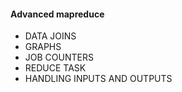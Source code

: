 #### Advanced mapreduce
* DATA JOINS
* GRAPHS
* JOB COUNTERS
* REDUCE TASK
* HANDLING INPUTS AND OUTPUTS
